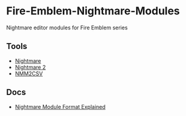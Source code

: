 # Fire-Emblem-Nightmare-Modules
Nightmare editor modules for Fire Emblem series

## Tools
- [Nightmare](https://www.romhacking.net/utilities/1307/)
- [Nightmare 2](https://www.romhacking.net/utilities/610/)
- [NMM2CSV](https://github.com/FireEmblemUniverse/NMM2CSV)

## Docs
- [Nightmare Module Format Explained](https://feuniverse.us/t/nightmare-module-format-explained/267)
